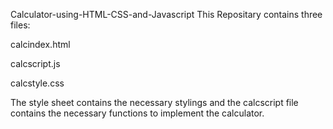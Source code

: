 Calculator-using-HTML-CSS-and-Javascript
This Repositary contains three files:

calcindex.html

calcscript.js

calcstyle.css

The style sheet contains the necessary stylings and the calcscript file contains the necessary functions to implement the calculator.